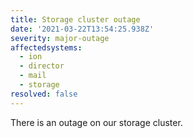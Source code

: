 ```yaml
---
title: Storage cluster outage
date: '2021-03-22T13:54:25.938Z'
severity: major-outage
affectedsystems:
  - ion
  - director
  - mail
  - storage
resolved: false
---
```

There is an outage on our storage cluster.

<!--- language code: en -->
